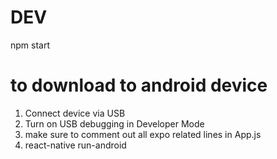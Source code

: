 # DEV
npm start


# to download to android device
1) Connect device via USB
2) Turn on USB debugging in Developer Mode
3) make sure to comment out all expo related lines in App.js
4) react-native run-android
